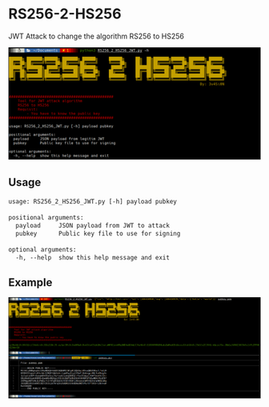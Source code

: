 # RS256-2-HS256
JWT Attack to change the algorithm RS256 to HS256

![Alt text](images/banner.PNG "Banner")

## Usage
```
usage: RS256_2_HS256_JWT.py [-h] payload pubkey

positional arguments:
  payload     JSON payload from JWT to attack
  pubkey      Public key file to use for signing

optional arguments:
  -h, --help  show this help message and exit
```

## Example
![Alt text](images/example.PNG "Example")
